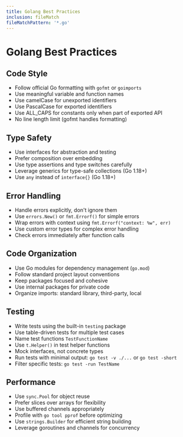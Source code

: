 ```yaml
---
title: Golang Best Practices
inclusion: fileMatch
fileMatchPattern: '*.go'
---
```


# Golang Best Practices

## Code Style
- Follow official Go formatting with `gofmt` or `goimports`
- Use meaningful variable and function names
- Use camelCase for unexported identifiers
- Use PascalCase for exported identifiers
- Use ALL_CAPS for constants only when part of exported API
- No line length limit (gofmt handles formatting)

## Type Safety
- Use interfaces for abstraction and testing
- Prefer composition over embedding
- Use type assertions and type switches carefully
- Leverage generics for type-safe collections (Go 1.18+)
- Use `any` instead of `interface{}` (Go 1.18+)

## Error Handling
- Handle errors explicitly, don't ignore them
- Use `errors.New()` or `fmt.Errorf()` for simple errors
- Wrap errors with context using `fmt.Errorf("context: %w", err)`
- Use custom error types for complex error handling
- Check errors immediately after function calls

## Code Organization
- Use Go modules for dependency management (`go.mod`)
- Follow standard project layout conventions
- Keep packages focused and cohesive
- Use internal packages for private code
- Organize imports: standard library, third-party, local

## Testing
- Write tests using the built-in `testing` package
- Use table-driven tests for multiple test cases
- Name test functions `TestFunctionName`
- Use `t.Helper()` in test helper functions
- Mock interfaces, not concrete types
- Run tests with minimal output: `go test -v ./...` or `go test -short`
- Filter specific tests: `go test -run TestName`

## Performance
- Use `sync.Pool` for object reuse
- Prefer slices over arrays for flexibility
- Use buffered channels appropriately
- Profile with `go tool pprof` before optimizing
- Use `strings.Builder` for efficient string building
- Leverage goroutines and channels for concurrency
